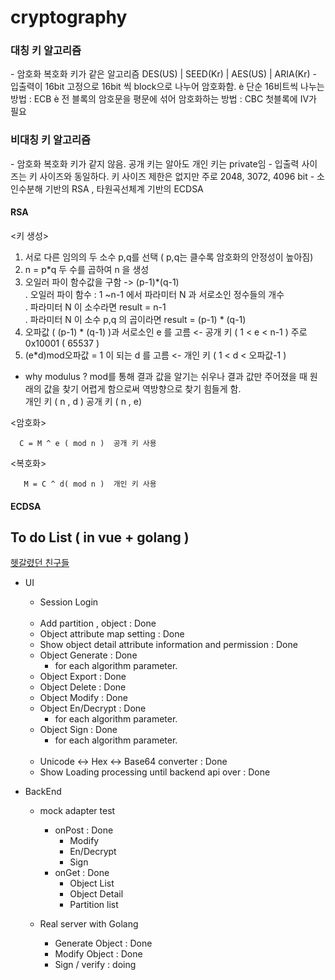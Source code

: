 # cryptography



<h3>대칭 키 알고리즘</h3>
-    	암호화 복호화 키가 같은 알고리즘  DES(US) | SEED(Kr) | AES(US) | ARIA(Kr)
-    	입출력이 16bit 고정으로 16bit 씩 block으로 나누어 암호화함. 
è 단순 16비트씩 나누는 방법 : ECB             
è 전 블록의 암호문을 평문에 섞어 암호화하는 방법 : CBC  첫블록에 IV가 필요

<h3>비대칭 키 알고리즘</h3>
-    	암호화 복호화 키가 같지 않음. 공개 키는 알아도 개인 키는 private임
-    	입출력 사이즈는 키 사이즈와 동일하다. 키 사이즈 제한은 없지만 주로 2048, 3072, 4096 bit
-    	소인수분해 기반의 RSA  , 타원곡선체계 기반의 ECDSA  
 
<h4>RSA</h4>
 
   <키 생성>
 
1. 	서로 다른 임의의 두 소수 p,q를 선택 ( p,q는 클수록 암호화의 안정성이 높아짐)
2. 	n = p*q 두 수를 곱하여 n 을 생성
3. 	오일러 파이 함수값을 구함 -> (p-1)*(q-1)                                          
.  오일러 파이 함수 : 1 ~n-1 에서 파라미터 N 과 서로소인 정수들의 개수                   
.  파라미터 N 이 소수라면 result = n-1                     
.  파라미터 N 이 소수 p,q 의 곱이라면 result = (p-1) * (q-1)           
4. 	오파값 ( (p-1) * (q-1) )과 서로소인 e 를 고름 <- 공개 키    (  1  <  e  <  n-1  )
주로 0x10001 ( 65537 )
5. 	(e*d)mod오파값 = 1 이 되는 d 를 고름 <- 개인 키 (  1  <  d  < 오파값-1  )
- why modulus ? mod를 통해 결과 값을 알기는 쉬우나 결과 값만 주어졌을 때 원래의 값을 찾기 어렵게 함으로써 역방향으로 찾기 힘들게 함.            
  개인 키 ( n , d ) 공개 키 ( n , e)
 
<암호화>
 
      C = M ^ e ( mod n )  공개 키 사용
 
<복호화>
 
       M = C ^ d( mod n )  개인 키 사용
       
<h4>ECDSA</h4>


## To do List ( in vue + golang )

[헷갈렸던 친구들](https://coderhs.tistory.com/category/%ED%95%98%EB%A3%A8%EC%82%B4%EC%9D%B4)

- UI
  - Session Login<br><br>
  - Add partition , object  :  Done
  - Object attribute map setting  :  Done
  - Show object detail attribute information and permission  :  Done
  - Object Generate  :  Done
    - for each algorithm parameter.
  - Object Export  :  Done
  - Object Delete  :  Done
  - Object Modify  :  Done
  - Object En/Decrypt  :  Done
    - for each algorithm parameter.
  - Object Sign  :  Done
     - for each algorithm parameter.<br><br>
  - Unicode <-> Hex <-> Base64 converter  :  Done
  - Show Loading processing until backend api over : Done
  
  
- BackEnd
  - mock adapter test
     - onPost  :  Done
        - Modify
        - En/Decrypt
        - Sign
     - onGet  :  Done
        - Object List
        - Object Detail
        - Partition list
 
  - Real server with Golang 
      - Generate Object : Done
      - Modify Object : Done
      - Sign / verify : doing
